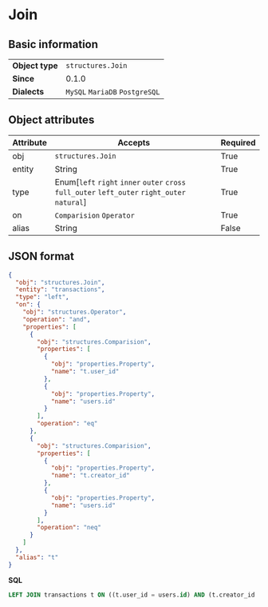 # Join

## Basic information

|                 |                                |
|-----------------|--------------------------------|
| **Object type** | `structures.Join`              |
| **Since**       | 0.1.0                          |
| **Dialects**    | `MySQL` `MariaDB` `PostgreSQL` |

## Object attributes

| Attribute       | Accepts                                                                                | Required |
|-----------------|----------------------------------------------------------------------------------------|----------|
| obj             | `structures.Join`                                                                      | True     |
| entity          | String                                                                                 | True     |
| type            | Enum[`left` `right` `inner` `outer` `cross` `full_outer` `left_outer` `right_outer` `natural`]   | True     |
| on              | `Comparision` `Operator`                                                               | True     |
| alias           | String                                                                                 | False    |


## JSON format

```json
{
  "obj": "structures.Join",
  "entity": "transactions",
  "type": "left",
  "on": {
    "obj": "structures.Operator",
    "operation": "and",
    "properties": [
      {
        "obj": "structures.Comparision",
        "properties": [
          {
            "obj": "properties.Property",
            "name": "t.user_id"
          },
          {
            "obj": "properties.Property",
            "name": "users.id"
          }
        ],
        "operation": "eq"
      },
      {
        "obj": "structures.Comparision",
        "properties": [
          {
            "obj": "properties.Property",
            "name": "t.creator_id"
          },
          {
            "obj": "properties.Property",
            "name": "users.id"
          }
        ],
        "operation": "neq"
      }
    ]
  },
  "alias": "t"
}
```

**SQL**

```sql
LEFT JOIN transactions t ON ((t.user_id = users.id) AND (t.creator_id != users.id))
```

